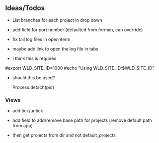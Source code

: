 

Ideas/Todos
-----------
- List branches for each project in drop down

- add field for port number (defaulted from forman, can override)

- fix tail log files in open iterm

- maybe add link to open the log file in tabs

- I think this is required

#export WLD_SITE_ID=1000
#echo "Using WLD_SITE_ID:$WLD_SITE_ID"

- should this be used?

    Process.detach(pid)


### Views

- add tick/untick

- add field to add/remove base path for projects (remove default path from app)

- then get projects from dir and not default_projects

